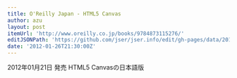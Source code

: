 ```yaml
---
title: O'Reilly Japan - HTML5 Canvas
author: azu
layout: post
itemUrl: 'http://www.oreilly.co.jp/books/9784873115276/'
editJSONPath: 'https://github.com/jser/jser.info/edit/gh-pages/data/2012/01/index.json'
date: '2012-01-26T21:30:00Z'
---
```

2012年01月21日 発売
HTML5 Canvasの日本語版

